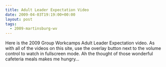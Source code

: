 ```yaml
---
title: Adult Leader Expectation Video
date: 2009-04-03T19:19:00+00:00
layout: post
tags:
  - 2009-martinsburg-wv
---
```

Here is the 2009 Group Workcamps Adult Leader Expectation video. As with all of the videos on this site, use the overlay button next to the volume control to watch in fullscreen mode. Ah the thought of those wonderful cafeteria meals makes me hungry&#8230;